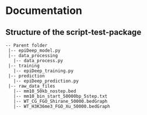 # Documentation

## Structure of the script-test-package

```
-- Parent folder
 |-- epiDeep_model.py
 |-- data_processing
   |-- data_process.py
 |-- training
   |-- epiDeep_training.py
 |-- prediction
   |-- epiDeep_prediction.py
 |-- raw_data_files
   |-- mm10_50kb_nostep.bed
   |-- mm10_bin_start_50000bp_5step.txt
   |-- WT_CG_FGO_Shirane_50000.bedGraph
   |-- WT_H3K36me3_FGO_Xu_50000.bedGraph
```
